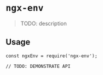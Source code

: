 # `ngx-env`

> TODO: description

## Usage

```
const ngxEnv = require('ngx-env');

// TODO: DEMONSTRATE API
```
